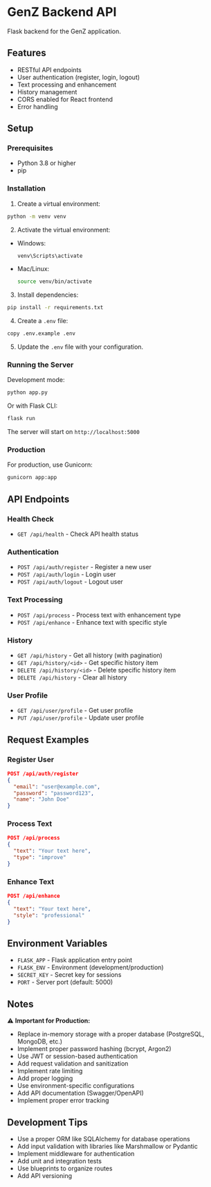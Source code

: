 # GenZ Backend API

Flask backend for the GenZ application.

## Features

- RESTful API endpoints
- User authentication (register, login, logout)
- Text processing and enhancement
- History management
- CORS enabled for React frontend
- Error handling

## Setup

### Prerequisites

- Python 3.8 or higher
- pip

### Installation

1. Create a virtual environment:
```bash
python -m venv venv
```

2. Activate the virtual environment:
- Windows:
  ```bash
  venv\Scripts\activate
  ```
- Mac/Linux:
  ```bash
  source venv/bin/activate
  ```

3. Install dependencies:
```bash
pip install -r requirements.txt
```

4. Create a `.env` file:
```bash
copy .env.example .env
```

5. Update the `.env` file with your configuration.

### Running the Server

Development mode:
```bash
python app.py
```

Or with Flask CLI:
```bash
flask run
```

The server will start on `http://localhost:5000`

### Production

For production, use Gunicorn:
```bash
gunicorn app:app
```

## API Endpoints

### Health Check
- `GET /api/health` - Check API health status

### Authentication
- `POST /api/auth/register` - Register a new user
- `POST /api/auth/login` - Login user
- `POST /api/auth/logout` - Logout user

### Text Processing
- `POST /api/process` - Process text with enhancement type
- `POST /api/enhance` - Enhance text with specific style

### History
- `GET /api/history` - Get all history (with pagination)
- `GET /api/history/<id>` - Get specific history item
- `DELETE /api/history/<id>` - Delete specific history item
- `DELETE /api/history` - Clear all history

### User Profile
- `GET /api/user/profile` - Get user profile
- `PUT /api/user/profile` - Update user profile

## Request Examples

### Register User
```json
POST /api/auth/register
{
  "email": "user@example.com",
  "password": "password123",
  "name": "John Doe"
}
```

### Process Text
```json
POST /api/process
{
  "text": "Your text here",
  "type": "improve"
}
```

### Enhance Text
```json
POST /api/enhance
{
  "text": "Your text here",
  "style": "professional"
}
```

## Environment Variables

- `FLASK_APP` - Flask application entry point
- `FLASK_ENV` - Environment (development/production)
- `SECRET_KEY` - Secret key for sessions
- `PORT` - Server port (default: 5000)

## Notes

⚠️ **Important for Production:**
- Replace in-memory storage with a proper database (PostgreSQL, MongoDB, etc.)
- Implement proper password hashing (bcrypt, Argon2)
- Use JWT or session-based authentication
- Add request validation and sanitization
- Implement rate limiting
- Add proper logging
- Use environment-specific configurations
- Add API documentation (Swagger/OpenAPI)
- Implement proper error tracking

## Development Tips

- Use a proper ORM like SQLAlchemy for database operations
- Add input validation with libraries like Marshmallow or Pydantic
- Implement middleware for authentication
- Add unit and integration tests
- Use blueprints to organize routes
- Add API versioning
